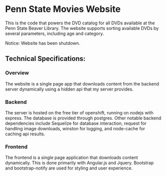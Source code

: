 # Penn State Movies Website

This is the code that powers the DVD catalog for all DVDs
available at the Penn State Beaver Library. The website supports sorting available
DVDs by several parameters, including age and category.

Notice: Website has been shutdown.

## Technical Specifications:

### Overview
The website is a single page app that downloads content from the backend server
dynamically using a hidden api that my server provides.

### Backend
The server is hosted on the free tier of openshift, running on nodejs with express.
The database is provided through postgres. Other notable backend dependencies
include Sequelize for database interaction, request for handling image
downloads, winston for logging, and node-cache for caching api results.

### Frontend
The frontend is a single page application that downloads content dynamically.
This is done primarily with Angular.js and Jquery. Bootstrap and bootstrap-notify
are used for styling and user experience.

